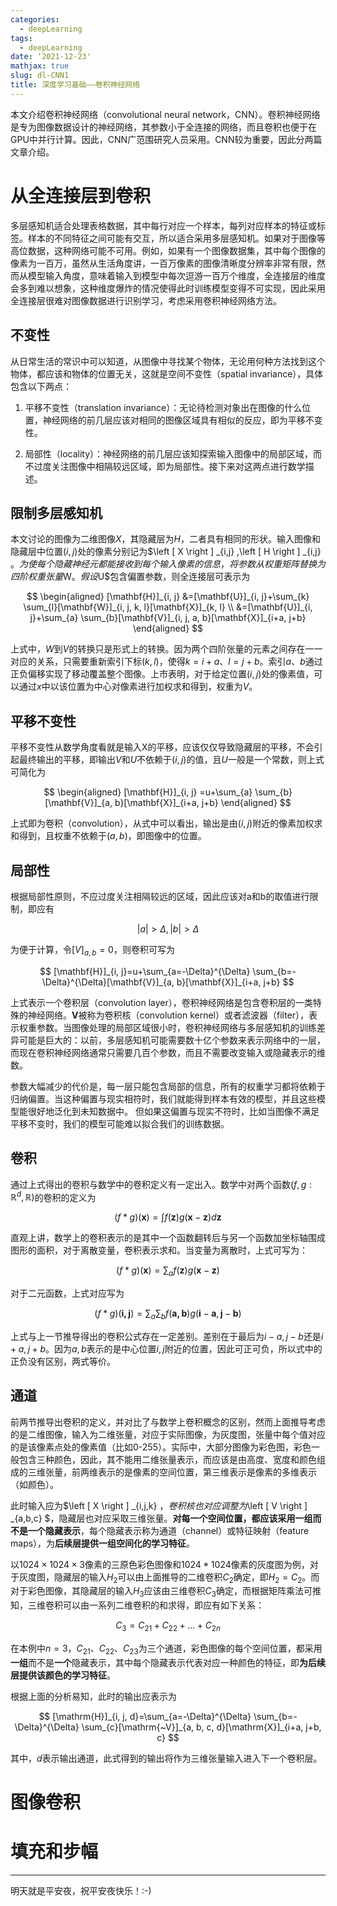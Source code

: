 ```yaml
---
categories:
  - deepLearning
tags:
  - deepLearning
date: ‘2021-12-23'
mathjax: true
slug: dl-CNN1
title: 深度学习基础——卷积神经网络
---
```


本文介绍卷积神经网络（convolutional neural network，CNN）。卷积神经网络是专为图像数据设计的神经网络，其参数小于全连接的网络，而且卷积也便于在GPU中并行计算。因此，CNN广范围研究人员采用。CNN较为重要，因此分两篇文章介绍。

<!-- more -->

# 从全连接层到卷积

多层感知机适合处理表格数据，其中每行对应一个样本，每列对应样本的特征或标签。样本的不同特征之间可能有交互，所以适合采用多层感知机。如果对于图像等高位数据，这种网络可能不可用。例如，如果有一个图像数据集，其中每个图像的像素为一百万，虽然从生活角度讲，一百万像素的图像清晰度分辨率非常有限，然而从模型输入角度，意味着输入到模型中每次逗游一百万个维度，全连接层的维度会多到难以想象，这种维度爆炸的情况使得此时训练模型变得不可实现，因此采用全连接层很难对图像数据进行识别学习，考虑采用卷积神经网络方法。

## 不变性

从日常生活的常识中可以知道，从图像中寻找某个物体，无论用何种方法找到这个物体，都应该和物体的位置无关，这就是空间不变性（spatial invariance），具体包含以下两点：

1. 平移不变性（translation invariance）：无论待检测对象出在图像的什么位置，神经网络的前几层应该对相同的图像区域具有相似的反应，即为平移不变性。

2. 局部性（locality）：神经网络的前几层应该知探索输入图像中的局部区域，而不过度关注图像中相隔较远区域，即为局部性。接下来对这两点进行数学描述。

## 限制多层感知机

本文讨论的图像为二维图像$X$，其隐藏层为$H$，二者具有相同的形状。输入图像和隐藏层中位置$(i,j)$处的像素分别记为$\left [ X \right ] _{i,j} ,\left [ H \right ] _{i,j} $。为使每个隐藏神经元都能接收到每个输入像素的信息，将参数从权重矩阵替换为四阶权重张量$W$。假设$U$包含偏置参数，则全连接层可表示为

$$
\begin{aligned}
[\mathbf{H}]_{i, j} &=[\mathbf{U}]_{i, j}+\sum_{k} \sum_{l}[\mathbf{W}]_{i, j, k, l}[\mathbf{X}]_{k, l} \\
&=[\mathbf{U}]_{i, j}+\sum_{a} \sum_{b}[\mathbf{V}]_{i, j, a, b}[\mathbf{X}]_{i+a, j+b} 
\end{aligned}
$$

上式中，$W$到$V$的转换只是形式上的转换。因为两个四阶张量的元素之间存在一一对应的关系，只需要重新索引下标$(k,l)$，使得$k = i + a$、$l = j +b$。索引$a、b$通过正负偏移实现了移动覆盖整个图像。上市表明，对于给定位置$(i,j)$处的像素值，可以通过$x$中以该位置为中心对像素进行加权求和得到，权重为$V$。

## 平移不变性

平移不变性从数学角度看就是输入X的平移，应该仅仅导致隐藏层的平移，不会引起最终输出的平移，即输出$V$和$U$不依赖于$(i,j)$的值，且$U$一般是一个常数，则上式可简化为

$$
\begin{aligned}
[\mathbf{H}]_{i, j} =u+\sum_{a} \sum_{b}[\mathbf{V}]_{a, b}[\mathbf{X}]_{i+a, j+b} 
\end{aligned}
$$

上式即为卷积（convolution），从式中可以看出，输出是由$(i,j)$附近的像素加权求和得到，且权重不依赖于$(a,b)$，即图像中的位置。

## 局部性

根据局部性原则，不应过度关注相隔较远的区域，因此应该对a和b的取值进行限制，即应有

$$
\left | a \right | > \Delta , \left | b \right | > \Delta
$$



为便于计算，令$[V]_{a,b} = 0$，则卷积可写为

$$
[\mathbf{H}]_{i, j}=u+\sum_{a=-\Delta}^{\Delta} \sum_{b=-\Delta}^{\Delta}[\mathbf{V}]_{a, b}[\mathbf{X}]_{i+a, j+b}
$$

上式表示一个卷积层（convolution layer），卷积神经网络是包含卷积层的一类特殊的神经网络。$\mathbf{V}$被称为卷积核（convolution kernel）或者滤波器（filter），表示权重参数。当图像处理的局部区域很小时，卷积神经网络与多层感知机的训练差异可能是巨大的：以前，多层感知机可能需要数十亿个参数来表示网络中的一层，而现在卷积神经网络通常只需要几百个参数，而且不需要改变输入或隐藏表示的维数。



参数大幅减少的代价是，每一层只能包含局部的信息，所有的权重学习都将依赖于归纳偏置。当这种偏置与现实相符时，我们就能得到样本有效的模型，并且这些模型能很好地泛化到未知数据中。 但如果这偏置与现实不符时，比如当图像不满足平移不变时，我们的模型可能难以拟合我们的训练数据。



## 卷积

通过上式得出的卷积与数学中的卷积定义有一定出入。数学中对两个函数$(f,g:\mathbb{R}^d,\mathbb{R})$的卷积的定义为

$$
(f * g)(\mathbf{x})=\int f(\mathbf{z}) g(\mathbf{x}-\mathbf{z}) d \mathbf{z}
$$

直观上讲，数学上的卷积表示的是其中一个函数翻转后与另一个函数加坐标轴围成图形的面积，对于离散变量，卷积表示求和。当变量为离散时，上式可写为：

$$
(f * g)(\mathbf{x})=\sum_{a} f(\mathbf{z}) g(\mathbf{x}-\mathbf{z})
$$

对于二元函数，上式对应写为

$$
(f * g)(\mathbf{i,j})=\sum_{a}\sum_{b} f(\mathbf{a,b}) g(\mathbf{i}-\mathbf{a},\mathbf{j}-\mathbf{b}) 
$$

上式与上一节推导得出的卷积公式存在一定差别。差别在于最后为$i-a,j-b$还是$i+a,j+b$。因为$a,b$表示的是中心位置$i,j$附近的位置，因此可正可负，所以式中的正负没有区别，两式等价。

## 通道

前两节推导出卷积的定义，并对比了与数学上卷积概念的区别，然而上面推导考虑的是二维图像，输入为二维张量，对应于实际图像，为灰度图，张量中每个值对应的是该像素点处的像素值（比如0-255）。实际中，大部分图像为彩色图，彩色一般包含三种颜色，因此，其不能用二维张量表示，而应该是由高度、宽度和颜色组成的三维张量，前两维表示的是像素的空间位置，第三维表示是像素的多维表示（如颜色）。



此时输入应为$\left [ X \right ] _{i,j,k} $，卷积核也对应调整为$\left [ V \right ] _{a,b,c} $，隐藏层也对应采取三维张量。**对每一个空间位置，都应该采用一组而不是一个隐藏表示**，每个隐藏表示称为通道（channel）或特征映射（feature maps），为**后续层提供一组空间化的学习特征**。



以$1024 \times 1024 \times 3$像素的三原色彩色图像和$1024*1024$像素的灰度图为例，对于灰度图，隐藏层的输入$H_2$可以由上面推导的二维卷积$C_2$确定，即$H_2 = C_2$。而对于彩色图像，其隐藏层的输入$H_3$应该由三维卷积$C_3$确定，而根据矩阵乘法可推知，三维卷积可以由一系列二维卷积的和求得，即应有如下关系：

$$
C_3 = C_{21} + C_{22} + ... + C_{2n}
$$

在本例中$n = 3$，$C_{21}、C_{22}、C_{23}$为三个通道，彩色图像的每个空间位置，都采用**一组**而不是**一个**隐藏表示，其中每个隐藏表示代表对应一种颜色的特征，即**为后续层提供该颜色的学习特征**。



根据上面的分析易知，此时的输出应表示为

$$
[\mathrm{H}]_{i, j, d}=\sum_{a=-\Delta}^{\Delta} \sum_{b=-\Delta}^{\Delta} \sum_{c}[\mathrm{~V}]_{a, b, c, d}[\mathrm{X}]_{i+a, j+b, c}
$$

其中，$d$表示输出通道，此式得到的输出将作为三维张量输入进入下一个卷积层。

# 图像卷积



# 填充和步幅





---

明天就是平安夜，祝平安夜快乐！:-)










